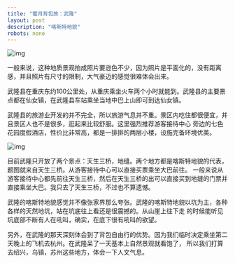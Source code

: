 ```yaml
---
title: "蜜月背包旅：武隆"
layout: post
description: "喀斯特地貌"
robots: none
---
```


![img](http://i1.tietuku.com/678e2c4261fa203d.jpg)

一般来说，这种地质景观拍成照片要逊色不少，因为照片是平面化的，没有距离感，并且照片有尺寸的限制，大气豪迈的感觉很难体会出来。

武隆县在重庆东约100公里处，从重庆乘坐火车两个小时就能到。武隆县的主要景点都在仙女镇，在武隆县车站乘坐当地中巴上山即可到达仙女镇。

武隆县的旅游业开发的并不完全，所以旅游气息并不重。景区内吃住都很便宜，并且景区人也不是很多，逛起来比较舒服。这里强烈推荐游客接待中心
旁边的七色花园度假酒店，性价比非常高，都是一排排的两层小楼，设施完备环境优美。

![img](http://i1.tietuku.com/f07fd7c360074365.jpg)

目前武隆只开放了两个景点：天生三桥，地缝。两个地方都是喀斯特地貌的代表，题图就来自天生三桥。从游客接待中心可以直接买票乘坐大巴前往。
一般来说从游客接待中心都先前往天生三桥，然后在天生三桥的出可以直接买到地缝的门票并直接乘坐大巴。我只去了天生三桥，不过也不算遗憾。

武隆的喀斯特地貌感觉并不像张家界那么夸张。武隆的喀斯特地貌以坑为主，各种各样的天然地坑，站在坑底往上看还是很震撼的。从山崖上往下走
的时候能听见坑底部不断有人在吼叫，确实，在底下很有吼叫的欲望。

另外，在武隆的那天深刻体会到了背包自由行的优势。因为我们临时决定乘坐第二天晚上的飞机去杭州。在武隆呆了一天基本上自然景观就看饱了，
所以我们打算去绍兴，乌镇，苏州这些地方，体会一下人文气息。